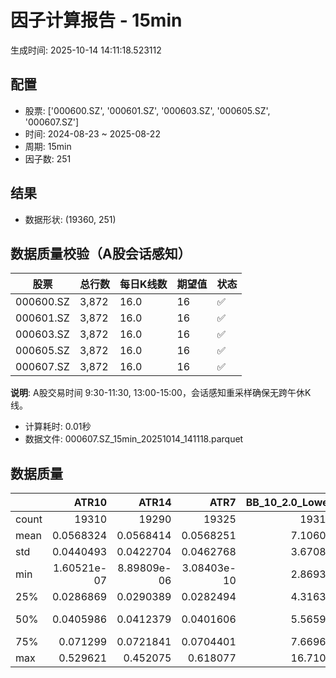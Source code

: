 # 因子计算报告 - 15min

生成时间: 2025-10-14 14:11:18.523112

## 配置

- 股票: ['000600.SZ', '000601.SZ', '000603.SZ', '000605.SZ', '000607.SZ']
- 时间: 2024-08-23 ~ 2025-08-22
- 周期: 15min
- 因子数: 251

## 结果

- 数据形状: (19360, 251)

## 数据质量校验（A股会话感知）

| 股票 | 总行数 | 每日K线数 | 期望值 | 状态 |
|------|--------|----------|--------|------|
| 000600.SZ | 3,872 | 16.0 | 16 | ✅ |
| 000601.SZ | 3,872 | 16.0 | 16 | ✅ |
| 000603.SZ | 3,872 | 16.0 | 16 | ✅ |
| 000605.SZ | 3,872 | 16.0 | 16 | ✅ |
| 000607.SZ | 3,872 | 16.0 | 16 | ✅ |

**说明**: A股交易时间 9:30-11:30, 13:00-15:00，会话感知重采样确保无跨午休K线。
- 计算耗时: 0.01秒
- 数据文件: 000607.SZ_15min_20251014_141118.parquet

## 数据质量

|       |           ATR10 |           ATR14 |            ATR7 |   BB_10_2.0_Lower |   BB_10_2.0_Middle |   BB_10_2.0_Upper |   BB_10_2.0_Width |   BB_15_2.0_Lower |   BB_15_2.0_Middle |   BB_15_2.0_Upper |   BB_15_2.0_Width |   BB_20_2.0_Lower |   BB_20_2.0_Middle |   BB_20_2.0_Upper |   BB_20_2.0_Width |     BOLB_20 |       CCI10 |       CCI14 |       CCI20 |       EMA12 |       EMA15 |       EMA20 |        EMA3 |        EMA5 |        EMA8 |     FIXLB10 |      FIXLB3 |      FIXLB5 |      FIXLB8 |      FMAX10 |      FMAX15 |      FMAX20 |       FMAX5 |     FMEAN10 |     FMEAN15 |     FMEAN20 |      FMEAN5 |      FMIN10 |      FMIN15 |      FMIN20 |       FMIN5 |      FSTD10 |      FSTD15 |      FSTD20 |       FSTD5 |     LEXLB10 |      LEXLB3 |      LEXLB5 |      LEXLB8 |        MA10 |        MA15 |        MA20 |         MA3 |         MA5 |         MA8 |           MACD |   MACD_12_26_9 |     MACD_6_13_4 |     MACD_8_17_5 |       MACD_HIST |    MACD_SIGNAL |    MEANLB10 |     MEANLB3 |     MEANLB5 |     MEANLB8 |        MSTD10 |        MSTD15 |         MSTD5 |      Momentum1 |     Momentum10 |     Momentum12 |     Momentum15 |     Momentum20 |      Momentum3 |      Momentum5 |      Momentum8 |               OBV |   OBV_SMA10 |   OBV_SMA15 |   OBV_SMA20 |    OBV_SMA5 |   Position10 |   Position12 |   Position15 |   Position20 |   Position25 |   Position30 |    Position5 |    Position8 |        RAND |      RANDNX |       RANDX |       RPROB |     RPROBCX |     RPROBNX |      RPROBX |         RSI |       RSI10 |       RSI14 |         RSI7 |        STCX |           STOCH |    STOCH_10_14 |     STOCH_14_20 |      STOCH_7_10 |         STX |   TA_ADXR_14 |   TA_ADX_14 |   TA_APO_fastperiod12_matype0_slowperiod26 |   TA_AROONOSC_14 |   TA_AROON_14_down |   TA_AROON_14_up |   TA_CCI_14 |   TA_CDL2CROWS |   TA_CDL3BLACKCROWS |   TA_CDL3INSIDE |   TA_CDL3LINESTRIKE |   TA_CDL3OUTSIDE |   TA_CDL3STARSINSOUTH |   TA_CDL3WHITESOLDIERS |   TA_CDLABANDONEDBABY |   TA_CDLADVANCEBLOCK |   TA_CDLBELTHOLD |   TA_CDLBREAKAWAY |   TA_CDLCLOSINGMARUBOZU |   TA_CDLCONCEALBABYSWALL |   TA_CDLCOUNTERATTACK |   TA_CDLDARKCLOUDCOVER |   TA_CDLDOJI |   TA_CDLDOJISTAR |   TA_CDLDRAGONFLYDOJI |   TA_CDLENGULFING |   TA_CDLEVENINGDOJISTAR |   TA_CDLEVENINGSTAR |   TA_CDLGAPSIDESIDEWHITE |   TA_CDLGRAVESTONEDOJI |   TA_CDLHAMMER |   TA_CDLHANGINGMAN |   TA_CDLHARAMI |   TA_CDLHARAMICROSS |   TA_CDLHIGHWAVE |   TA_CDLHIKKAKE |   TA_CDLHOMINGPIGEON |   TA_CDLIDENTICAL3CROWS |   TA_CDLINNECK |   TA_CDLINVERTEDHAMMER |   TA_CDLKICKING |   TA_CDLKICKINGBYLENGTH |   TA_CDLLADDERBOTTOM |   TA_CDLLONGLEGGEDDOJI |   TA_CDLLONGLINE |   TA_CDLMARUBOZU |   TA_CDLMATCHINGLOW |   TA_CDLMATHOLD |   TA_CDLMORNINGDOJISTAR |   TA_CDLMORNINGSTAR |   TA_CDLONNECK |   TA_CDLPIERCING |   TA_CDLRICKSHAWMAN |   TA_CDLRISEFALL3METHODS |   TA_CDLSEPARATINGLINES |   TA_CDLSHOOTINGSTAR |   TA_CDLSHORTLINE |   TA_CDLSPINNINGTOP |   TA_CDLSTALLEDPATTERN |   TA_CDLSTICKSANDWICH |   TA_CDLTAKURI |   TA_CDLTASUKIGAP |   TA_CDLTHRUSTING |   TA_CDLTRISTAR |   TA_CDLUNIQUE3RIVER |   TA_CDLUPSIDEGAP2CROWS |   TA_CDLXSIDEGAP3METHODS |   TA_DEMA_10 |   TA_DEMA_20 |   TA_DEMA_5 |    TA_DX_14 |   TA_EMA_10 |   TA_EMA_20 |   TA_EMA_30 |    TA_EMA_5 |   TA_EMA_60 |   TA_KAMA_10 |   TA_KAMA_20 |   TA_MFI_14 |   TA_MIDPRICE_10 |   TA_MIDPRICE_20 |   TA_MIDPRICE_5 |   TA_MOM_10 |   TA_ROCP_10 |   TA_ROCR100_10 |   TA_ROCR_10 |    TA_ROC_10 |   TA_RSI_14 |      TA_SAR |   TA_SMA_10 |   TA_SMA_20 |   TA_SMA_30 |    TA_SMA_5 |   TA_SMA_60 |   TA_STOCHF_D |   TA_STOCHF_K |   TA_STOCHRSI_fastd_period3_fastk_period5_timeperiod14_D |   TA_STOCHRSI_fastd_period3_fastk_period5_timeperiod14_K |   TA_STOCH_D |   TA_STOCH_K |    TA_T3_10 |    TA_T3_20 |     TA_T3_5 |   TA_TEMA_10 |   TA_TEMA_20 |   TA_TEMA_5 |   TA_TRIMA_10 |   TA_TRIMA_20 |   TA_TRIMA_5 |   TA_TRIX_14 |   TA_ULTOSC_timeperiod17_timeperiod214_timeperiod328 |   TA_WILLR_14 |   TA_WMA_10 |   TA_WMA_20 |    TA_WMA_5 |      TRENDLB10 |      TRENDLB3 |      TRENDLB5 |       TRENDLB8 |        Trend10 |       Trend12 |       Trend15 |       Trend20 |       Trend25 |        Trend5 |         Trend8 |      VWAP10 |      VWAP15 |      VWAP20 |      VWAP25 |      VWAP30 |   Volume_Momentum10 |   Volume_Momentum15 |   Volume_Momentum20 |   Volume_Momentum25 |   Volume_Momentum30 |   Volume_Ratio10 |   Volume_Ratio15 |   Volume_Ratio20 |   Volume_Ratio25 |   Volume_Ratio30 |    WILLR14 |    WILLR18 |    WILLR21 |     WILLR9 |
|:------|----------------:|----------------:|----------------:|------------------:|-------------------:|------------------:|------------------:|------------------:|-------------------:|------------------:|------------------:|------------------:|-------------------:|------------------:|------------------:|------------:|------------:|------------:|------------:|------------:|------------:|------------:|------------:|------------:|------------:|------------:|------------:|------------:|------------:|------------:|------------:|------------:|------------:|------------:|------------:|------------:|------------:|------------:|------------:|------------:|------------:|------------:|------------:|------------:|------------:|------------:|------------:|------------:|------------:|------------:|------------:|------------:|------------:|------------:|------------:|---------------:|---------------:|----------------:|----------------:|----------------:|---------------:|------------:|------------:|------------:|------------:|--------------:|--------------:|--------------:|---------------:|---------------:|---------------:|---------------:|---------------:|---------------:|---------------:|---------------:|------------------:|------------:|------------:|------------:|------------:|-------------:|-------------:|-------------:|-------------:|-------------:|-------------:|-------------:|-------------:|------------:|------------:|------------:|------------:|------------:|------------:|------------:|------------:|------------:|------------:|-------------:|------------:|----------------:|---------------:|----------------:|----------------:|------------:|-------------:|------------:|-------------------------------------------:|-----------------:|-------------------:|-----------------:|------------:|---------------:|--------------------:|----------------:|--------------------:|-----------------:|----------------------:|-----------------------:|----------------------:|---------------------:|-----------------:|------------------:|------------------------:|-------------------------:|----------------------:|-----------------------:|-------------:|-----------------:|----------------------:|------------------:|------------------------:|--------------------:|-------------------------:|-----------------------:|---------------:|-------------------:|---------------:|--------------------:|-----------------:|----------------:|---------------------:|------------------------:|---------------:|-----------------------:|----------------:|------------------------:|---------------------:|-----------------------:|-----------------:|-----------------:|--------------------:|----------------:|------------------------:|--------------------:|---------------:|-----------------:|--------------------:|-------------------------:|------------------------:|---------------------:|------------------:|--------------------:|-----------------------:|----------------------:|---------------:|------------------:|------------------:|----------------:|---------------------:|------------------------:|-------------------------:|-------------:|-------------:|------------:|------------:|------------:|------------:|------------:|------------:|------------:|-------------:|-------------:|------------:|-----------------:|-----------------:|----------------:|------------:|-------------:|----------------:|-------------:|-------------:|------------:|------------:|------------:|------------:|------------:|------------:|------------:|--------------:|--------------:|---------------------------------------------------------:|---------------------------------------------------------:|-------------:|-------------:|------------:|------------:|------------:|-------------:|-------------:|------------:|--------------:|--------------:|-------------:|-------------:|-----------------------------------------------------:|--------------:|------------:|------------:|------------:|---------------:|--------------:|--------------:|---------------:|---------------:|--------------:|--------------:|--------------:|--------------:|--------------:|---------------:|------------:|------------:|------------:|------------:|------------:|--------------------:|--------------------:|--------------------:|--------------------:|--------------------:|-----------------:|-----------------:|-----------------:|-----------------:|-----------------:|-----------:|-----------:|-----------:|-----------:|
| count | 19310           | 19290           | 19325           |       19315       |        19315       |       19315       |       19315       |       19290       |        19290       |       19290       |       19290       |       19265       |        19265       |       19265       |       19265       | 19360       | 19270       | 19230       | 19170       | 19360       | 19360       | 19360       | 19360       | 19360       | 19360       | 19360       | 19360       | 19360       | 19360       | 19315       | 19290       | 19265       | 19340       | 19360       | 19360       | 19360       | 19360       | 19360       | 19360       | 19360       | 19360       | 19360       | 19360       | 19360       | 19360       | 19360       | 19360       | 19360       | 19360       | 19315       | 19290       | 19265       | 19350       | 19340       | 19325       | 19195          | 19195          | 19285           | 19260           | 19195           | 19195          | 19360       | 19360       | 19360       | 19360       | 19315         | 19290         | 19340         | 19310          | 19310          | 19310          | 19310          | 19310          | 19310          | 19310          | 19310          |   19360           | 19315       | 19290       | 19265       | 19340       | 19315        | 19305        | 19290        | 19265        | 19240        | 19215        | 19340        | 19325        | 19360       | 19360       | 19360       | 19360       | 19360       | 19360       | 19360       | 19290       | 19310       | 19290       | 19325        | 19360       | 19275           | 19185          | 19105           | 19240           | 19360       |  19225       | 19225       |                                19305       |      19360       |        19360       |      19360       | 19230       | 19360          |       19360         |   19360         |      19360          |     19360        |            19345      |          19360         |                 19360 |         19360        |    19360         |             19360 |            19360        |                    19360 |           19360       |           19360        |   19360      |   19360          |           19360       |       19360       |           19360         |        19360        |            19360         |            19360       |     19360      |        19360       |    19360       |       19360         |       19360      |    19360        |        19360         |            19360        |   19360        |            19360       |           19360 |                   19360 |        19360         |             19360      |      19360       |     19360        |         19360       |           19360 |           19360         |       19360         |   19360        |    19360         |          19360      |           19360          |             19360       |         19360        |       19360       |          19360      |           19360        |          19360        |    19360       |       19360       |     19360         |  19360          |       19360          |                   19360 |            19360         |  19360       |  19360       | 19360       | 19360       | 19360       | 19360       | 19360       | 19360       | 19360       |  19315       |  19265       | 19360       |      19360       |      19360       |     19360       | 19360       |  19360       |     19360       |  19360       | 19310        | 19290       | 19360       | 19315       | 19265       | 19215       | 19340       | 19065       |   19360       |   19360       |                                              19360       |                                              19360       |  19360       |  19360       | 19360       | 19360       | 19360       |  19360       |  19360       | 19360       |   19315       |   19265       |  19340       |  19360       |                                          19360       |    19295      | 19315       | 19265       | 19340       | 19315          | 19350         | 19340         | 19325          | 19315          | 19305         | 19290         | 19265         | 19240         | 19340         | 19325          | 19265       | 19265       | 19265       | 19265       | 19265       |      19310          |      19310          |      19310          |      19310          |      19310          |      19360       |      19360       |      19360       |      19360       |      19360       | 19295      | 19275      | 19260      | 19320      |
| mean  |     0.0568324   |     0.0568414   |     0.0568251   |           7.10606 |            7.1156  |           7.12515 |           7.1156  |           7.10394 |            7.11612 |           7.12831 |           7.11612 |           7.10228 |            7.11664 |           7.131   |           7.11664 |     7.1147  |     2.19989 |     3.25259 |     4.87575 |     7.1103  |     7.10911 |     7.10713 |     7.1139  |     7.11309 |     7.1119  |     7.1147  |     7.1147  |     7.1147  |     7.1147  |     7.1156  |     7.11612 |     7.11664 |     7.11509 |     7.1147  |     7.1147  |     7.1147  |     7.1147  |     7.1147  |     7.1147  |     7.1147  |     7.1147  |     7.1147  |     7.1147  |     7.1147  |     7.1147  |     7.1147  |     7.1147  |     7.1147  |     7.1147  |     7.1156  |     7.11612 |     7.11664 |     7.11489 |     7.11509 |     7.1154  |     0.00562249 |     0.00562249 |     0.00281817  |     0.00361604  |     1.10731e-05 |     0.00561142 |     7.1147  |     7.1147  |     7.1147  |     7.1147  |     0.0502901 |     0.0630633 |     0.034476  |     0.00149471 |     0.00149471 |     0.00149471 |     0.00149471 |     0.00149471 |     0.00149471 |     0.00149471 |     0.00149471 |       1.45906e+06 |     7.1156  |     7.11612 |     7.11664 |     7.11509 |     0.472771 |     0.476103 |     0.479833 |     0.481376 |     0.482296 |     0.483264 |     0.466097 |     0.469179 |     7.1147  |     7.1147  |     7.1147  |     7.1147  |     7.1147  |     7.1147  |     7.1147  |    51.0305  |    50.9457  |    51.0305  |    50.7882   |     7.1147  |    47.8708      |    47.247      |    47.9132      |    46.7551      |     7.1147  |     29.6022  |    29.6022  |                                    7.11581 |          7.1147  |            7.1147  |          7.1147  |     3.25259 |    -0.00516529 |          -0.0154959 |      -0.0103306 |          0.00516529 |        -0.418388 |               49.9139 |              0.0309917 |                     0 |            -0.392562 |       -0.0516529 |                 0 |               -0.676653 |                        0 |               0       |              -0.103306 |      23.6932 |      -0.00516529 |               2.91839 |          -4.04029 |              -0.0671488 |           -0.129132 |                0.0206612 |                3.57438 |         1.9938 |           -1.88017 |        0.18595 |           0.0671488 |          11.9215 |        0.929752 |            0.0516529 |               -0.134298 |      -0.108471 |                1.08471 |               0 |                       0 |            0.0309917 |                20.5062 |         -1.18285 |        -0.149793 |             2.46384 |               0 |               0.0309917 |           0.0929752 |      -0.123967 |        0.0258264 |             12.4845 |               0.00516529 |                -1.02273 |            -0.289256 |           1.98864 |             11.7872 |              -0.144628 |              0.072314 |        2.89256 |           0       |        -0.0981405 |      0.00516529 |           0.00516529 |                       0 |                0.0206612 |      7.1111  |      7.10713 |     7.11309 |     7.1147  |     7.1111  |     7.10713 |     7.10319 |     7.11309 |     7.09156 |      7.1156  |      7.11664 |     7.1147  |          7.1147  |          7.1147  |         7.1147  |     7.1147  |      7.1147  |         7.1147  |      7.1147  |     0.149471 |    51.0305  |     7.1147  |     7.1156  |     7.11664 |     7.11766 |     7.11509 |     7.12106 |       7.1147  |       7.1147  |                                                  7.1147  |                                                  7.1147  |      7.1147  |      7.1147  |     7.1147  |     7.1147  |     7.1147  |      7.1111  |      7.10713 |     7.11309 |       7.1156  |       7.11664 |      7.11509 |      7.1147  |                                              7.1147  |      -51.3137 |     7.1156  |     7.11664 |     7.11509 |     0.00176115 |    -0.0256195 |    -0.0225723 |    -0.00985171 |     0.00176115 |     0.0113473 |     0.0233828 |     0.0413381 |     0.0572936 |    -0.0225723 |    -0.00985171 |     7.0503  |     7.0503  |     7.0503  |     7.0503  |     7.0503  |          0.00149471 |          0.00149471 |          0.00149471 |          0.00149471 |          0.00149471 |          7.1147  |          7.1147  |          7.1147  |          7.1147  |          7.1147  |   -51.3137 |   -51.3373 |   -51.2793 |   -51.3927 |
| std   |     0.0440493   |     0.0422704   |     0.0462768   |           3.67088 |            3.67586 |           3.68089 |           3.67586 |           3.66891 |            3.67523 |           3.68161 |           3.67523 |           3.66722 |            3.67462 |           3.68208 |           3.67462 |     3.67717 |    93.2367  |    92.1874  |    93.392   |     3.67404 |     3.67323 |     3.67187 |     3.6765  |     3.67593 |     3.67511 |     3.67717 |     3.67717 |     3.67717 |     3.67717 |     3.67586 |     3.67523 |     3.67462 |     3.67652 |     3.67717 |     3.67717 |     3.67717 |     3.67717 |     3.67717 |     3.67717 |     3.67717 |     3.67717 |     3.67717 |     3.67717 |     3.67717 |     3.67717 |     3.67717 |     3.67717 |     3.67717 |     3.67717 |     3.67586 |     3.67523 |     3.67462 |     3.67681 |     3.67652 |     3.67612 |     0.0710364  |     0.0710364  |     0.048719    |     0.0550604   |     0.0196179   |     0.0675657  |     3.67717 |     3.67717 |     3.67717 |     3.67717 |     0.0675626 |     0.0776359 |     0.0537193 |     0.0235999  |     0.0235999  |     0.0235999  |     0.0235999  |     0.0235999  |     0.0235999  |     0.0235999  |     0.0235999  |       1.4218e+06  |     3.67586 |     3.67523 |     3.67462 |     3.67652 |     0.297327 |     0.296001 |     0.295149 |     0.295069 |     0.294359 |     0.294709 |     0.302128 |     0.29826  |     3.67717 |     3.67717 |     3.67717 |     3.67717 |     3.67717 |     3.67717 |     3.67717 |    13.6921  |    15.7252  |    13.6921  |    18.1929   |     3.67717 |    27.5015      |    19.2495     |    19.6083      |    19.0916      |     3.67717 |     12.8105  |    12.8105  |                                    3.67561 |          3.67717 |            3.67717 |          3.67717 |    92.1874  |     0.718699   |           1.24476   |       6.4284    |          2.96335    |        11.1032   |               26.3275 |              1.76022   |                     0 |             6.25333  |       42.955     |                 0 |               40.8982   |                        0 |               4.43048 |               3.21254  |      42.5211 |      10.0877     |              16.8326  |          31.9967  |               2.5905    |            3.59127  |                8.3816    |               18.5655  |        13.9791 |           13.5827  |       30.2929  |          20.7951    |          36.8363 |       27.634    |            2.2722    |                3.6623   |       3.29179  |               10.3586  |               0 |                       0 |            1.76022   |                40.3757 |         40.2372  |        28.4503   |            15.5025  |               0 |               1.76022   |           3.04784   |       3.5188   |        1.60689   |             33.0552 |               0.718699   |                11.2721  |             5.37061  |          42.1008  |             40.0489 |               3.80035  |              2.68822  |       16.7602  |           1.76049 |         3.13128   |      3.87041    |           0.718699   |                       0 |                2.68912   |      3.67458 |      3.67187 |     3.67593 |     3.67717 |     3.67458 |     3.67187 |     3.66913 |     3.67593 |     3.661   |      3.67586 |      3.67462 |     3.67717 |          3.67717 |          3.67717 |         3.67717 |     3.67717 |      3.67717 |         3.67717 |      3.67717 |     2.35999  |    13.6921  |     3.67717 |     3.67586 |     3.67462 |     3.67337 |     3.67652 |     3.66946 |       3.67717 |       3.67717 |                                                  3.67717 |                                                  3.67717 |      3.67717 |      3.67717 |     3.67717 |     3.67717 |     3.67717 |      3.67458 |      3.67187 |     3.67593 |       3.67586 |       3.67462 |      3.67652 |      3.67717 |                                              3.67717 |       29.5879 |     3.67586 |     3.67462 |     3.67652 |     1.18509    |     0.826413  |     1.0057    |     1.13223    |     1.18509    |     1.22572   |     1.2734    |     1.30118   |     1.32595   |     1.0057    |     1.13223    |     3.68812 |     3.68812 |     3.68812 |     3.68812 |     3.68812 |          0.0235999  |          0.0235999  |          0.0235999  |          0.0235999  |          0.0235999  |          3.67717 |          3.67717 |          3.67717 |          3.67717 |          3.67717 |    29.5879 |    29.5583 |    29.5284 |    29.853  |
| min   |     1.60521e-07 |     8.89809e-06 |     3.08403e-10 |           2.86934 |            2.871   |           2.87266 |           2.871   |           2.87497 |            2.87733 |           2.8797  |           2.87733 |           2.88218 |            2.886   |           2.88982 |           2.886   |     2.85    |  -538.607   |  -570.441   |  -700.366   |     2.87652 |     2.88061 |     2.88676 |     2.86114 |     2.8661  |     2.87104 |     2.85    |     2.85    |     2.85    |     2.85    |     2.871   |     2.87733 |     2.886   |     2.868   |     2.85    |     2.85    |     2.85    |     2.85    |     2.85    |     2.85    |     2.85    |     2.85    |     2.85    |     2.85    |     2.85    |     2.85    |     2.85    |     2.85    |     2.85    |     2.85    |     2.871   |     2.87733 |     2.886   |     2.86333 |     2.868   |     2.87125 |    -0.512331   |    -0.512331   |    -0.461532    |    -0.462653    |    -0.236443    |    -0.473017   |     2.85    |     2.85    |     2.85    |     2.85    |     0         |     0         |     0         |    -0.13947    |    -0.13947    |    -0.13947    |    -0.13947    |    -0.13947    |    -0.13947    |    -0.13947    |    -0.13947    | -618134           |     2.871   |     2.87733 |     2.886   |     2.868   |     0        |     0        |     0        |     0        |     0        |     0        |     0        |     0        |     2.85    |     2.85    |     2.85    |     2.85    |     2.85    |     2.85    |     2.85    |     3.89131 |     1.86375 |     3.89131 |     0.266075 |     2.85    |    -2.32111e-13 |    -1.5513e-13 |    -3.32734e-14 |    -9.09495e-14 |     2.85    |      7.32139 |     7.32139 |                                    2.87417 |          2.85    |            2.85    |          2.85    |  -570.441   |  -100          |        -100         |    -100         |       -100          |      -100        |                0      |              0         |                     0 |          -100        |     -100         |                 0 |             -100        |                        0 |            -100       |            -100        |       0      |    -100          |               0       |        -100       |            -100         |         -100        |             -100         |                0       |         0      |         -100       |     -100       |        -100         |        -100      |     -200        |            0         |             -100        |    -100        |                0       |               0 |                       0 |            0         |                 0      |       -100       |      -100        |             0       |               0 |               0         |           0         |    -100        |        0         |              0      |               0          |              -100       |          -100        |        -100       |           -100      |            -100        |              0        |        0       |        -100       |      -100         |   -100          |           0          |                       0 |             -100         |      2.87374 |      2.88676 |     2.8661  |     2.85    |     2.87374 |     2.88676 |     2.89584 |     2.8661  |     2.91049 |      2.871   |      2.886   |     2.85    |          2.85    |          2.85    |         2.85    |     2.85    |      2.85    |         2.85    |      2.85    |   -13.947    |     3.89131 |     2.85    |     2.871   |     2.886   |     2.90167 |     2.868   |     2.92017 |       2.85    |       2.85    |                                                  2.85    |                                                  2.85    |      2.85    |      2.85    |     2.85    |     2.85    |     2.85    |      2.87374 |      2.88676 |     2.8661  |       2.871   |       2.886   |      2.868   |      2.85    |                                              2.85    |     -100      |     2.871   |     2.886   |     2.868   |    -2.84605    |    -1.1547    |    -1.78885   |    -2.47487    |    -2.84605    |    -3.17543   |    -3.61478   |    -4.16926   |    -4.70493   |    -1.78885   |    -2.47487    |     0       |     0       |     0       |     0       |     0       |         -0.13947    |         -0.13947    |         -0.13947    |         -0.13947    |         -0.13947    |          2.85    |          2.85    |          2.85    |          2.85    |          2.85    |  -100      |  -100      |  -100      |  -100      |
| 25%   |     0.0286869   |     0.0290389   |     0.0282494   |           4.31633 |            4.321   |           4.32815 |           4.321   |           4.3152  |            4.3215  |           4.32976 |           4.3215  |           4.31027 |            4.3225  |           4.33251 |           4.3225  |     4.32    |   -57.1392  |   -56.4453  |   -56.1438  |     4.32165 |     4.3225  |     4.32186 |     4.32035 |     4.32088 |     4.31966 |     4.32    |     4.32    |     4.32    |     4.32    |     4.321   |     4.3215  |     4.3225  |     4.32    |     4.32    |     4.32    |     4.32    |     4.32    |     4.32    |     4.32    |     4.32    |     4.32    |     4.32    |     4.32    |     4.32    |     4.32    |     4.32    |     4.32    |     4.32    |     4.32    |     4.321   |     4.3215  |     4.3225  |     4.32    |     4.32    |     4.32125 |    -0.0192626  |    -0.0192626  |    -0.013331    |    -0.0151391   |    -0.00607705  |    -0.018138   |     4.32    |     4.32    |     4.32    |     4.32    |     0.0164655 |     0.0214476 |     0.0114018 |    -0.00847458 |    -0.00847458 |    -0.00847458 |    -0.00847458 |    -0.00847458 |    -0.00847458 |    -0.00847458 |    -0.00847458 |  381797           |     4.321   |     4.3215  |     4.3225  |     4.32    |     0.208333 |     0.214286 |     0.222222 |     0.222222 |     0.222222 |     0.222222 |     0.2      |     0.2      |     4.32    |     4.32    |     4.32    |     4.32    |     4.32    |     4.32    |     4.32    |    41.7386  |    40.0599  |    41.7386  |    37.9604   |     4.32    |    23.8095      |    32.8458     |    33.1304      |    32.5872      |     4.32    |     20.0066  |    20.0066  |                                    4.32083 |          4.32    |            4.32    |          4.32    |   -56.4453  |     0          |           0         |       0         |          0          |         0        |               28.9777 |              0         |                     0 |             0        |        0         |                 0 |                0        |                        0 |               0       |               0        |       0      |       0          |               0       |           0       |               0         |            0        |                0         |                0       |         0      |            0       |        0       |           0         |           0      |        0        |            0         |                0        |       0        |                0       |               0 |                       0 |            0         |                 0      |          0       |         0        |             0       |               0 |               0         |           0         |       0        |        0         |              0      |               0          |                 0       |             0        |           0       |              0      |               0        |              0        |        0       |           0       |         0         |      0          |           0          |                       0 |                0         |      4.32015 |      4.32186 |     4.32088 |     4.32    |     4.32015 |     4.32186 |     4.31514 |     4.32088 |     4.30696 |      4.321   |      4.3225  |     4.32    |          4.32    |          4.32    |         4.32    |     4.32    |      4.32    |         4.32    |      4.32    |    -0.847458 |    41.7386  |     4.32    |     4.321   |     4.3225  |     4.31867 |     4.32    |     4.31017 |       4.32    |       4.32    |                                                  4.32    |                                                  4.32    |      4.32    |      4.32    |     4.32    |     4.32    |     4.32    |      4.32015 |      4.32186 |     4.32088 |       4.321   |       4.3225  |      4.32    |      4.32    |                                              4.32    |      -77.2727 |     4.321   |     4.3225  |     4.32    |    -0.96307    |    -0.872871  |    -0.920358  |    -0.948645   |    -0.96307    |    -0.970893  |    -0.982738  |    -1.00645   |    -1.027     |    -0.920358  |    -0.948645   |     4.30161 |     4.30161 |     4.30161 |     4.30161 |     4.30161 |         -0.00847458 |         -0.00847458 |         -0.00847458 |         -0.00847458 |         -0.00847458 |          4.32    |          4.32    |          4.32    |          4.32    |          4.32    |   -77.2727 |   -77.3585 |   -77.2727 |   -77.7778 |
| 50%   |     0.0405986   |     0.0412379   |     0.0401606   |           5.56597 |            5.574   |           5.57992 |           5.574   |           5.56356 |            5.573   |           5.58173 |           5.573   |           5.55942 |            5.5705  |           5.58244 |           5.5705  |     5.57    |     0       |     0       |     2.41424 |     5.56917 |     5.56827 |     5.56683 |     5.57071 |     5.57093 |     5.56839 |     5.57    |     5.57    |     5.57    |     5.57    |     5.574   |     5.573   |     5.5705  |     5.57    |     5.57    |     5.57    |     5.57    |     5.57    |     5.57    |     5.57    |     5.57    |     5.57    |     5.57    |     5.57    |     5.57    |     5.57    |     5.57    |     5.57    |     5.57    |     5.57    |     5.574   |     5.573   |     5.5705  |     5.57    |     5.57    |     5.57375 |     0.00155434 |     0.00155434 |     0.000502348 |     0.000944478 |    -7.98742e-05 |     0.00163912 |     5.57    |     5.57    |     5.57    |     5.57    |     0.0292309 |     0.0373146 |     0.0192354 |     0          |     0          |     0          |     0          |     0          |     0          |     0          |     0          |       1.10347e+06 |     5.574   |     5.573   |     5.5705  |     5.57    |     0.470588 |     0.473684 |     0.47619  |     0.478261 |     0.482759 |     0.481481 |     0.461538 |     0.461538 |     5.57    |     5.57    |     5.57    |     5.57    |     5.57    |     5.57    |     5.57    |    50.6286  |    50.5232  |    50.6286  |    50.4495   |     5.57    |    47.4576      |    46.8339     |    47.4762      |    46.6031      |     5.57    |     26.9062  |    26.9062  |                                    5.57333 |          5.57    |            5.57    |          5.57    |     0       |     0          |           0         |       0         |          0          |         0        |               49.1399 |              0         |                     0 |             0        |        0         |                 0 |                0        |                        0 |               0       |               0        |       0      |       0          |               0       |           0       |               0         |            0        |                0         |                0       |         0      |            0       |        0       |           0         |           0      |        0        |            0         |                0        |       0        |                0       |               0 |                       0 |            0         |                 0      |          0       |         0        |             0       |               0 |               0         |           0         |       0        |        0         |              0      |               0          |                 0       |             0        |           0       |              0      |               0        |              0        |        0       |           0       |         0         |      0          |           0          |                       0 |                0         |      5.56935 |      5.56683 |     5.57093 |     5.57    |     5.56935 |     5.56683 |     5.56251 |     5.57093 |     5.54826 |      5.574   |      5.5705  |     5.57    |          5.57    |          5.57    |         5.57    |     5.57    |      5.57    |         5.57    |      5.57    |     0        |    50.6286  |     5.57    |     5.574   |     5.5705  |     5.57167 |     5.57    |     5.57517 |       5.57    |       5.57    |                                                  5.57    |                                                  5.57    |      5.57    |      5.57    |     5.57    |     5.57    |     5.57    |      5.56935 |      5.56683 |     5.57093 |       5.574   |       5.5705  |      5.57    |      5.57    |                                              5.57    |      -50      |     5.574   |     5.5705  |     5.57    |     0          |     0         |     0         |     0          |     0          |     0         |     0         |     0.0454941 |     0.0654653 |     0         |     0          |     5.56132 |     5.56132 |     5.56132 |     5.56132 |     5.56132 |          0          |          0          |          0          |          0          |          0          |          5.57    |          5.57    |          5.57    |          5.57    |          5.57    |   -50      |   -51.3514 |   -50.9804 |   -50      |
| 75%   |     0.071299    |     0.0721841   |     0.0704401   |           7.66963 |            7.6845  |           7.69712 |           7.6845  |           7.67052 |            7.68733 |           7.70075 |           7.68733 |           7.67534 |            7.6905  |           7.7047  |           7.6905  |     7.68    |    58.2463  |    60.5518  |    62.7673  |     7.67909 |     7.68133 |     7.68033 |     7.68112 |     7.67822 |     7.67847 |     7.68    |     7.68    |     7.68    |     7.68    |     7.6845  |     7.68733 |     7.6905  |     7.682   |     7.68    |     7.68    |     7.68    |     7.68    |     7.68    |     7.68    |     7.68    |     7.68    |     7.68    |     7.68    |     7.68    |     7.68    |     7.68    |     7.68    |     7.68    |     7.68    |     7.6845  |     7.68733 |     7.6905  |     7.68333 |     7.682   |     7.6825  |     0.0224489  |     0.0224489  |     0.0154402   |     0.0177891   |     0.00626984  |     0.0216169  |     7.68    |     7.68    |     7.68    |     7.68    |     0.0553022 |     0.0712106 |     0.0370135 |     0.00958642 |     0.00958642 |     0.00958642 |     0.00958642 |     0.00958642 |     0.00958642 |     0.00958642 |     0.00958642 |       1.86634e+06 |     7.6845  |     7.68733 |     7.6905  |     7.682   |     0.727273 |     0.727273 |     0.727273 |     0.727273 |     0.730769 |     0.734694 |     0.714286 |     0.722222 |     7.68    |     7.68    |     7.68    |     7.68    |     7.68    |     7.68    |     7.68    |    59.676   |    60.9631  |    59.676   |    62.9676   |     7.68    |    70.9819      |    61.544      |    62.3163      |    60.6704      |     7.68    |     36.7468  |    36.7468  |                                    7.67833 |          7.68    |            7.68    |          7.68    |    60.5518  |     0          |           0         |       0         |          0          |         0        |               70.851  |              0         |                     0 |             0        |        0         |                 0 |                0        |                        0 |               0       |               0        |       0      |       0          |               0       |           0       |               0         |            0        |                0         |                0       |         0      |            0       |        0       |           0         |           0      |        0        |            0         |                0        |       0        |                0       |               0 |                       0 |            0         |                 0      |          0       |         0        |             0       |               0 |               0         |           0         |       0        |        0         |              0      |               0          |                 0       |             0        |           0       |              0      |               0        |              0        |        0       |           0       |         0         |      0          |           0          |                       0 |                0         |      7.67886 |      7.68033 |     7.67822 |     7.68    |     7.67886 |     7.68033 |     7.67773 |     7.67822 |     7.66336 |      7.6845  |      7.6905  |     7.68    |          7.68    |          7.68    |         7.68    |     7.68    |      7.68    |         7.68    |      7.68    |     0.958642 |    59.676   |     7.68    |     7.6845  |     7.6905  |     7.68867 |     7.682   |     7.68683 |       7.68    |       7.68    |                                                  7.68    |                                                  7.68    |      7.68    |      7.68    |     7.68    |     7.68    |     7.68    |      7.67886 |      7.68033 |     7.67822 |       7.6845  |       7.6905  |      7.682   |      7.68    |                                              7.68    |      -25.9259 |     7.6845  |     7.6905  |     7.682   |     0.942572   |     0.80064   |     0.851028  |     0.91305    |     0.942572   |     0.970453  |     1.00485   |     1.05332   |     1.08397   |     0.851028  |     0.91305    |     7.64278 |     7.64278 |     7.64278 |     7.64278 |     7.64278 |          0.00958642 |          0.00958642 |          0.00958642 |          0.00958642 |          0.00958642 |          7.68    |          7.68    |          7.68    |          7.68    |          7.68    |   -25.9259 |   -26.3158 |   -26.3158 |   -25      |
| max   |     0.529621    |     0.452075    |     0.618077    |          16.7103  |           16.729   |          16.7477  |          16.729   |          16.63    |           16.6593  |          16.6886  |          16.6593  |          16.5491  |           16.5865  |          16.6239  |          16.5865  |    16.91    |   666.663   |   933.326   |  1333.32    |    16.6734  |    16.6437  |    16.5937  |    16.7843  |    16.7446  |    16.7077  |    16.91    |    16.91    |    16.91    |    16.91    |    16.729   |    16.6593  |    16.5865  |    16.788   |    16.91    |    16.91    |    16.91    |    16.91    |    16.91    |    16.91    |    16.91    |    16.91    |    16.91    |    16.91    |    16.91    |    16.91    |    16.91    |    16.91    |    16.91    |    16.91    |    16.729   |    16.6593  |    16.5865  |    16.8233  |    16.788   |    16.7575  |     0.639884   |     0.639884   |     0.562918    |     0.562645    |     0.190805    |     0.56829    |    16.91    |    16.91    |    16.91    |    16.91    |     1.10907   |     1.04991   |     1.13577   |     0.211248   |     0.211248   |     0.211248   |     0.211248   |     0.211248   |     0.211248   |     0.211248   |     0.211248   |       6.34678e+06 |    16.729   |    16.6593  |    16.5865  |    16.788   |     1        |     1        |     1        |     1        |     1        |     1        |     1        |     1        |    16.91    |    16.91    |    16.91    |    16.91    |    16.91    |    16.91    |    16.91    |    99.9985  |   100       |    99.9985  |   100        |    16.91    |   100           |   100          |   100           |   100           |    16.91    |     93.1947  |    93.1947  |                                   16.715   |         16.91    |           16.91    |         16.91    |   933.326   |     0          |           0         |     100         |        100          |       100        |              100      |            100         |                     0 |             0        |      100         |                 0 |              100        |                        0 |             100       |               0        |     100      |     100          |             100       |         100       |               0         |            0        |              100         |              100       |       100      |            0       |      100       |         100         |         100      |      200        |          100         |                0        |       0        |              100       |               0 |                       0 |          100         |               100      |        100       |       100        |           100       |               0 |             100         |         100         |       0        |      100         |            100      |             100          |               100       |             0        |         100       |            100      |               0        |            100        |      100       |         100       |         0         |    100          |         100          |                       0 |              100         |     16.6918  |     16.5937  |    16.7446  |    16.91    |    16.6918  |    16.5937  |    16.501   |    16.7446  |    16.3397  |     16.729   |     16.5865  |    16.91    |         16.91    |         16.91    |        16.91    |    16.91    |     16.91    |        16.91    |     16.91    |    21.1248   |    99.9985  |    16.91    |    16.729   |    16.5865  |    16.522   |    16.788   |    16.4127  |      16.91    |      16.91    |                                                 16.91    |                                                 16.91    |     16.91    |     16.91    |    16.91    |    16.91    |    16.91    |     16.6918  |     16.5937  |    16.7446  |      16.729   |      16.5865  |     16.788   |     16.91    |                                             16.91    |        0      |    16.729   |    16.5865  |    16.788   |     2.84605    |     1.1547    |     1.78885   |     2.47487    |     2.84605    |     3.17543   |     3.61478   |     4.24853   |     4.8       |     1.78885   |     2.47487    |    16.6323  |    16.6323  |    16.6323  |    16.6323  |    16.6323  |          0.211248   |          0.211248   |          0.211248   |          0.211248   |          0.211248   |         16.91    |         16.91    |         16.91    |         16.91    |         16.91    |     0      |     0      |     0      |     0      |